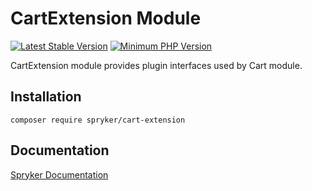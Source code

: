 # CartExtension Module
[![Latest Stable Version](https://poser.pugx.org/spryker/cart-extension/v/stable.svg)](https://packagist.org/packages/spryker/cart-extension)
[![Minimum PHP Version](https://img.shields.io/badge/php-%3E%3D%207.4-8892BF.svg)](https://php.net/)

CartExtension module provides plugin interfaces used by Cart module.

## Installation

```
composer require spryker/cart-extension
```

## Documentation

[Spryker Documentation](https://docs.spryker.com)

